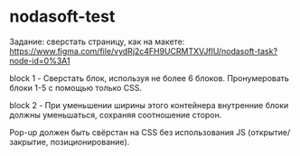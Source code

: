 # nodasoft-test

Задание: сверстать страницу, как на макете:
https://www.figma.com/file/vydRj2c4FH9UCRMTXVJfIU/nodasoft-task?node-id=0%3A1

block 1 - Сверстать блок, используя не более 6 блоков. Пронумеровать блоки 1-5 с помощью только CSS.

block 2 - При уменьшении ширины этого контейнера внутренние блоки должны уменьшаться, сохраняя соотношение сторон.

Pop-up должен быть свёрстан на CSS без использования JS (открытие/закрытие, позиционирование).
